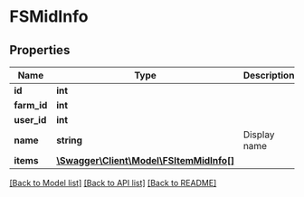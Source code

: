 # FSMidInfo

## Properties
Name | Type | Description | Notes
------------ | ------------- | ------------- | -------------
**id** | **int** |  | [optional] 
**farm_id** | **int** |  | [optional] 
**user_id** | **int** |  | [optional] 
**name** | **string** | Display name | [optional] 
**items** | [**\Swagger\Client\Model\FSItemMidInfo[]**](FSItemMidInfo.md) |  | [optional] 

[[Back to Model list]](../README.md#documentation-for-models) [[Back to API list]](../README.md#documentation-for-api-endpoints) [[Back to README]](../README.md)


